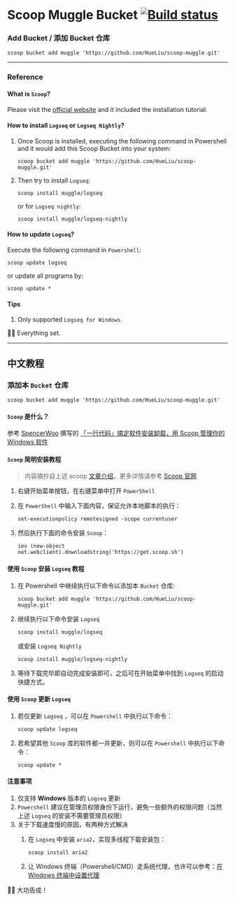 # Scoop Muggle Bucket [![Build status](https://ci.appveyor.com/api/projects/status/eiyp2qhs11n83jo0/branch/main?svg=true)](https://ci.appveyor.com/project/Hue/scoop-muggle/branch/main)

### Add Bucket / 添加 Bucket 仓库

``` pwsh
scoop bucket add muggle 'https://github.com/HueLiu/scoop-muggle.git'
```

---

### Reference

#### What is `Scoop`?
Please visit the [official website](https://scoop.sh/) and it included the installation tutorial.

#### How to install `Logseq` or `Logseq Nightly`?
1. Once Scoop is installed, executing the following command in Powershell and it would add this Scoop Bucket into your system:

    ``` pwsh
    scoop bucket add muggle 'https://github.com/HueLiu/scoop-muggle.git'
    ```

2. Then try to install `Logseq`:

    ``` pwsh
    scoop install muggle/logseq
    ```
    or for `Logseq nightly`:

    ``` pwsh
    scoop install muggle/logseq-nightly
    ```

#### How to update `Logseq`?
Execute the following command in `Powershell`:

``` pwsh
scoop update logseq
```

or update all programs by:

``` pwsh
scoop update *
```

#### Tips
1. Only supported `Logseq for Windows`.

🎉🎉 Everything set.

---

## 中文教程

### 添加本 `Bucket` 仓库

``` pwsh
scoop bucket add muggle 'https://github.com/HueLiu/scoop-muggle.git'
```

#### `Scoop` 是什么？
参考 [SpencerWoo](https://sspai.com/u/spencerwoo/updates) 撰写的 [「一行代码」搞定软件安装卸载，用 Scoop 管理你的 Windows 软件](https://sspai.com/post/52496)

#### `Scoop` 简明安装教程
> 内容摘抄自上述 scoop [文章介绍](https://sspai.com/post/52496)，更多详情请参考 [Scoop 官网](https://scoop.sh/)

1. 右键开始菜单按钮，在右键菜单中打开 `PowerShell`
2. 在 `PowerShell` 中输入下面内容，保证允许本地脚本的执行：

    ``` pwsh
    set-executionpolicy remotesigned -scope currentuser
    ```

3. 然后执行下面的命令安装 `Scoop`：

    ``` pwsh
    iex (new-object net.webclient).downloadstring('https://get.scoop.sh')
    ```

#### 使用 `Scoop` 安装 `Logseq` 教程
1. 在 Powershell 中继续执行以下命令以添加本 `Bucket` 仓库:

    ``` pwsh
    scoop bucket add muggle 'https://github.com/HueLiu/scoop-muggle.git'
    ```

2. 继续执行以下命令安装 `Logseq`

    ``` pwsh
    scoop install muggle/logseq
    ```
    或安装 `Logseq Nightly`

    ``` pwsh
    scoop install muggle/logseq-nightly
    ```

3. 等待下载完毕即自动完成安装即可，之后可在开始菜单中找到 `Logseq` 的启动快捷方式。

#### 使用 `Scoop` 更新 `Logseq`
1. 若仅更新 `Logseq` ，可以在 `Powershell` 中执行以下命令：

    ``` pwsh
    scoop update logseq
    ```

2. 若希望其他 `Scoop` 库的软件都一并更新，则可以在 `Powershell` 中执行以下命令：

    ```  pwsh
    scoop update *
    ```

#### 注意事项
1. 仅支持 **Windows** 版本的 `Logseq` 更新
2. `Powershell` 建议在管理员权限身份下运行，避免一些额外的权限问题（当然上述 `Logseq` 的安装不需要管理员权限）
3. 关于下载速度慢的原因，有两种方式解决
    1. 在 `Logseq` 中安装 `aria2`，实现多线程下载安装包：

        ``` pwsh
        scoop install aria2
        ```

    2. 让 Windows 终端（Powershell/CMD）走系统代理，也许可以参考：[在 Windows 终端中设置代理](https://www.yixuju.cn/other/talking-about-proxy/)

🎉🎉 大功告成！
